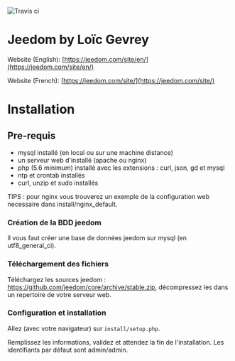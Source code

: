 ![Travis ci](https://travis-ci.org/jeedom/core.svg)

# Jeedom by Loïc Gevrey #

Website (English): [https://jeedom.com/site/en/](https://jeedom.com/site/en/)

Website (French):  [https://jeedom.com/site/](https://jeedom.com/site/)

# Installation #

## Pre-requis
- mysql installé (en local ou sur une machine distance)
- un serveur web d'installé (apache ou nginx)
- php (5.6 minimum) installé avec les extensions : curl, json, gd et mysql
- ntp et crontab installés
- curl, unzip et sudo installés

TIPS : pour nginx vous trouverez un exemple de la configuration web necessaire dans install/nginx_default.

### Création de la BDD jeedom

Il vous faut créer une base de données jeedom sur mysql (en utf8_general_ci).

### Téléchargement des fichiers

Téléchargez les sources jeedom : https://github.com/jeedom/core/archive/stable.zip, décompressez les dans un repertoire de votre serveur web.

### Configuration et installation

Allez (avec votre navigateur) sur `install/setup.php`.

Remplissez les informations, validez et attendez la fin de l'installation. Les identifiants par défaut sont admin/admin.
